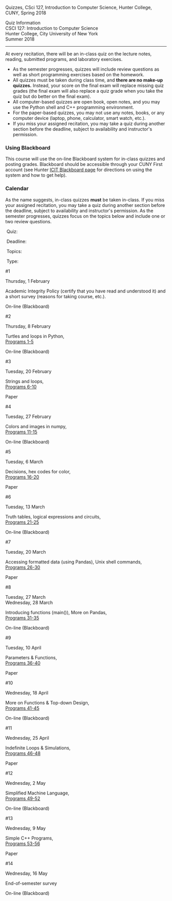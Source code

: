 Quizzes, CSci 127, Introduction to Computer Science, Hunter College, CUNY, Spring 2018 
  
Quiz Information  
CSCI 127: Introduction to Computer Science  
Hunter College, City University of New York  
Summer 2018  

----------------------------------------------------------------------------------------------------------------------------------

At every recitation, there will be an in-class quiz on the lecture notes, reading, submitted programs, and laboratory exercises.

*   As the semester progresses, quizzes will include review questions as well as short programming exercises based on the homework.
*   All quizzes must be taken during class time, and **there are no make-up quizzes.** Instead, your score on the final exam will replace missing quiz grades (the final exam will also replace a quiz grade when you take the quiz but do better on the final exam).
*   All computer-based quizzes are open book, open notes, and you may use the Python shell and C++ programming environment.
*   For the paper-based quizzes, you may not use any notes, books, or any computer device (laptop, phone, calculator, smart watch, etc.).
*   If you miss your assigned recitation, you may take a quiz during another section before the deadline, subject to availability and instructor's permission.

### Using Blackboard

This course will use the on-line Blackboard system for in-class quizzes and posting grades. Blackboard should be accessible through your CUNY First account (see Hunter [ICIT Blackboard page](http://www.hunter.cuny.edu/it/blackboard/blackboard-information-page) for directions on using the system and how to get help).

### Calendar

As the name suggests, in-class quizzes **must** be taken in-class. If you miss your assigned recitation, you may take a quiz during another section before the deadline, subject to availability and instructor's permission. As the semester progresses, quizzes focus on the topics below and include one or two review questions.

 Quiz:

 Deadline:

 Topics:

 Type:

#1

Thursday, 1 February

Academic Integrity Policy (certify that you have read and understood it) and  
a short survey (reasons for taking course, etc.).

On-line (Blackboard)

#2

Thursday, 8 February

Turtles and loops in Python,  
[Programs 1-5](ps.html#set1)

On-line (Blackboard)

#3

Tuesday, 20 February

Strings and loops,  
[Programs 6-10](ps.html#set2)

Paper

#4

Tuesday, 27 February

Colors and images in numpy,  
[Programs 11-15](ps.html#set3)

On-line (Blackboard)

#5

Tuesday, 6 March

Decisions, hex codes for color,  
[Programs 16-20](ps.html#set4)

Paper

#6

Tuesday, 13 March

Truth tables, logical expressions and circuits,  
[Programs 21-25](ps.html#set5)

On-line (Blackboard)

#7

Tuesday, 20 March

Accessing formatted data (using Pandas), Unix shell commands,  
[Programs 26-30](ps.html#set6)

Paper

#8

Tuesday, 27 March  
Wednesday, 28 March

Introducing functions (main()), More on Pandas,  
[Programs 31-35](ps.html#set7)

On-line (Blackboard)

#9

Tuesday, 10 April

Parameters & Functions,  
[Programs 36-40](ps.html#set8)

Paper

#10

Wednesday, 18 April

More on Functions & Top-down Design,  
[Programs 41-45](ps.html#set9)

On-line (Blackboard)

#11

Wednesday, 25 April

Indefinite Loops & Simulations,  
[Programs 46-48](ps.html#set10)

Paper

#12

Wednesday, 2 May

Simplified Machine Language,  
[Programs 49-52](ps.html#set11)

On-line (Blackboard)

#13

Wednesday, 9 May

Simple C++ Programs,  
[Programs 53-56](ps.html#set12)

Paper

#14

Wednesday, 16 May

End-of-semester survey

On-line (Blackboard)
